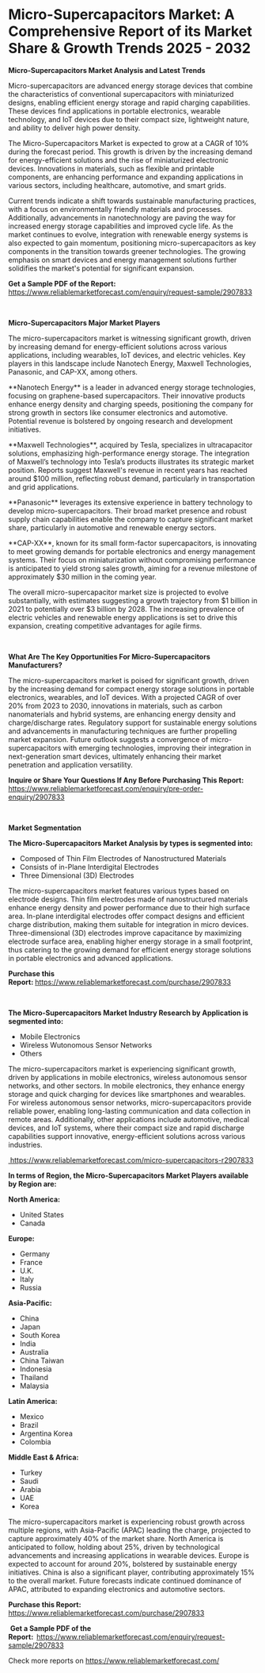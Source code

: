 <p><h1>Micro-Supercapacitors Market: A Comprehensive Report of its Market Share & Growth Trends 2025 - 2032</h1></p><p><strong>Micro-Supercapacitors Market Analysis and Latest Trends</strong></p>
<p><p>Micro-supercapacitors are advanced energy storage devices that combine the characteristics of conventional supercapacitors with miniaturized designs, enabling efficient energy storage and rapid charging capabilities. These devices find applications in portable electronics, wearable technology, and IoT devices due to their compact size, lightweight nature, and ability to deliver high power density.</p><p>The Micro-Supercapacitors Market is expected to grow at a CAGR of 10% during the forecast period. This growth is driven by the increasing demand for energy-efficient solutions and the rise of miniaturized electronic devices. Innovations in materials, such as flexible and printable components, are enhancing performance and expanding applications in various sectors, including healthcare, automotive, and smart grids. </p><p>Current trends indicate a shift towards sustainable manufacturing practices, with a focus on environmentally friendly materials and processes. Additionally, advancements in nanotechnology are paving the way for increased energy storage capabilities and improved cycle life. As the market continues to evolve, integration with renewable energy systems is also expected to gain momentum, positioning micro-supercapacitors as key components in the transition towards greener technologies. The growing emphasis on smart devices and energy management solutions further solidifies the market's potential for significant expansion.</p></p>
<p><strong>Get a Sample PDF of the Report:&nbsp;</strong> <a href="https://www.reliablemarketforecast.com/enquiry/request-sample/2907833?utm_campaign=3089&utm_medium=2&utm_source=Github&utm_content=ia&utm_term=12032025&utm_id=micro-supercapacitors">https://www.reliablemarketforecast.com/enquiry/request-sample/2907833</a></p>
<p>&nbsp;</p>
<p><strong>Micro-Supercapacitors Major Market Players</strong></p>
<p><p>The micro-supercapacitors market is witnessing significant growth, driven by increasing demand for energy-efficient solutions across various applications, including wearables, IoT devices, and electric vehicles. Key players in this landscape include Nanotech Energy, Maxwell Technologies, Panasonic, and CAP-XX, among others.</p><p>**Nanotech Energy** is a leader in advanced energy storage technologies, focusing on graphene-based supercapacitors. Their innovative products enhance energy density and charging speeds, positioning the company for strong growth in sectors like consumer electronics and automotive. Potential revenue is bolstered by ongoing research and development initiatives.</p><p>**Maxwell Technologies**, acquired by Tesla, specializes in ultracapacitor solutions, emphasizing high-performance energy storage. The integration of Maxwell’s technology into Tesla’s products illustrates its strategic market position. Reports suggest Maxwell's revenue in recent years has reached around $100 million, reflecting robust demand, particularly in transportation and grid applications.</p><p>**Panasonic** leverages its extensive experience in battery technology to develop micro-supercapacitors. Their broad market presence and robust supply chain capabilities enable the company to capture significant market share, particularly in automotive and renewable energy sectors.</p><p>**CAP-XX**, known for its small form-factor supercapacitors, is innovating to meet growing demands for portable electronics and energy management systems. Their focus on miniaturization without compromising performance is anticipated to yield strong sales growth, aiming for a revenue milestone of approximately $30 million in the coming year.</p><p>The overall micro-supercapacitor market size is projected to evolve substantially, with estimates suggesting a growth trajectory from $1 billion in 2021 to potentially over $3 billion by 2028. The increasing prevalence of electric vehicles and renewable energy applications is set to drive this expansion, creating competitive advantages for agile firms.</p></p>
<p>&nbsp;</p>
<p><strong>What Are The Key Opportunities For Micro-Supercapacitors Manufacturers?</strong></p>
<p><p>The micro-supercapacitors market is poised for significant growth, driven by the increasing demand for compact energy storage solutions in portable electronics, wearables, and IoT devices. With a projected CAGR of over 20% from 2023 to 2030, innovations in materials, such as carbon nanomaterials and hybrid systems, are enhancing energy density and charge/discharge rates. Regulatory support for sustainable energy solutions and advancements in manufacturing techniques are further propelling market expansion. Future outlook suggests a convergence of micro-supercapacitors with emerging technologies, improving their integration in next-generation smart devices, ultimately enhancing their market penetration and application versatility.</p></p>
<p><strong>Inquire or Share Your Questions If Any Before Purchasing This Report:</strong> <a href="https://www.reliablemarketforecast.com/enquiry/pre-order-enquiry/2907833?utm_campaign=3089&utm_medium=2&utm_source=Github&utm_content=ia&utm_term=12032025&utm_id=micro-supercapacitors">https://www.reliablemarketforecast.com/enquiry/pre-order-enquiry/2907833</a></p>
<p>&nbsp;</p>
<p><strong>Market Segmentation</strong></p>
<p><strong>The Micro-Supercapacitors Market Analysis by types is segmented into:</strong></p>
<p><ul><li>Composed of Thin Film Electrodes of Nanostructured Materials</li><li>Consists of in-Plane Interdigital Electrodes</li><li>Three Dimensional (3D) Electrodes</li></ul></p>
<p><p>The micro-supercapacitors market features various types based on electrode designs. Thin film electrodes made of nanostructured materials enhance energy density and power performance due to their high surface area. In-plane interdigital electrodes offer compact designs and efficient charge distribution, making them suitable for integration in micro devices. Three-dimensional (3D) electrodes improve capacitance by maximizing electrode surface area, enabling higher energy storage in a small footprint, thus catering to the growing demand for efficient energy storage solutions in portable electronics and advanced applications.</p></p>
<p><strong>Purchase this Report:&nbsp;</strong><a href="https://www.reliablemarketforecast.com/purchase/2907833?utm_campaign=3089&utm_medium=2&utm_source=Github&utm_content=ia&utm_term=12032025&utm_id=micro-supercapacitors">https://www.reliablemarketforecast.com/purchase/2907833</a></p>
<p>&nbsp;</p>
<p><strong>The Micro-Supercapacitors Market Industry Research by Application is segmented into:</strong></p>
<p><ul><li>Mobile Electronics</li><li>Wireless Wutonomous Sensor Networks</li><li>Others</li></ul></p>
<p><p>The micro-supercapacitors market is experiencing significant growth, driven by applications in mobile electronics, wireless autonomous sensor networks, and other sectors. In mobile electronics, they enhance energy storage and quick charging for devices like smartphones and wearables. For wireless autonomous sensor networks, micro-supercapacitors provide reliable power, enabling long-lasting communication and data collection in remote areas. Additionally, other applications include automotive, medical devices, and IoT systems, where their compact size and rapid discharge capabilities support innovative, energy-efficient solutions across various industries.</p></p>
<p><a href="https://www.reliablemarketforecast.com/micro-supercapacitors-r2907833?utm_campaign=3089&utm_medium=2&utm_source=Github&utm_content=ia&utm_term=12032025&utm_id=micro-supercapacitors">&nbsp;https://www.reliablemarketforecast.com/micro-supercapacitors-r2907833</a></p>
<p><strong>In terms of Region, the Micro-Supercapacitors Market Players available by Region are:</strong></p>
<p>
    <p> <strong> North America: </strong>
        <ul>
            <li>United States</li>
            <li>Canada</li>
        </ul>
        </p> 
    <p> <strong> Europe: </strong>
        <ul>
            <li>Germany</li>
            <li>France</li>
            <li>U.K.</li>
            <li>Italy</li>
            <li>Russia</li>
        </ul>
        </p> 
    <p> <strong> Asia-Pacific: </strong>
        <ul>
            <li>China</li>
            <li>Japan</li>
            <li>South Korea</li>
            <li>India</li>
            <li>Australia</li>
            <li>China Taiwan</li>
            <li>Indonesia</li>
            <li>Thailand</li>
            <li>Malaysia</li>
        </ul>
        </p> 
    <p> <strong> Latin America: </strong>
        <ul>
            <li>Mexico</li>
            <li>Brazil</li>
            <li>Argentina Korea</li>
            <li>Colombia</li>
        </ul>
        </p> 
    <p> <strong> Middle East & Africa: </strong>
        <ul>
            <li>Turkey</li>
            <li>Saudi</li>
            <li>Arabia</li>
            <li>UAE</li>
            <li>Korea</li>
        </ul>
    </p>
    </p>
<p><p>The micro-supercapacitors market is experiencing robust growth across multiple regions, with Asia-Pacific (APAC) leading the charge, projected to capture approximately 40% of the market share. North America is anticipated to follow, holding about 25%, driven by technological advancements and increasing applications in wearable devices. Europe is expected to account for around 20%, bolstered by sustainable energy initiatives. China is also a significant player, contributing approximately 15% to the overall market. Future forecasts indicate continued dominance of APAC, attributed to expanding electronics and automotive sectors.</p></p>
<p><strong>Purchase this Report: </strong><a href="https://www.reliablemarketforecast.com/purchase/2907833?utm_campaign=3089&utm_medium=2&utm_source=Github&utm_content=ia&utm_term=12032025&utm_id=micro-supercapacitors">https://www.reliablemarketforecast.com/purchase/2907833</a></p>
<p>&nbsp;<strong>Get a Sample PDF of the Report:&nbsp;&nbsp;</strong><a href="https://www.reliablemarketforecast.com/enquiry/request-sample/2907833?utm_campaign=3089&utm_medium=2&utm_source=Github&utm_content=ia&utm_term=12032025&utm_id=micro-supercapacitors">https://www.reliablemarketforecast.com/enquiry/request-sample/2907833</a></p>
<p><strong></strong></p>
<p>Check more reports on <a href="https://www.reliablemarketforecast.com/?utm_campaign=3089&utm_medium=2&utm_source=Github&utm_content=ia&utm_term=12032025&utm_id=micro-supercapacitors">https://www.reliablemarketforecast.com/</a></p>